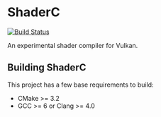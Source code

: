 # ShaderC 
[![Build Status](https://travis-ci.org/rendering-io/ShaderC.svg?branch=master)](https://travis-ci.org/rendering-io/ShaderC)

An experimental shader compiler for Vulkan.

## Building ShaderC

This project has a few base requirements to build:

  * CMake >= 3.2
  * GCC >= 6 or Clang >= 4.0
